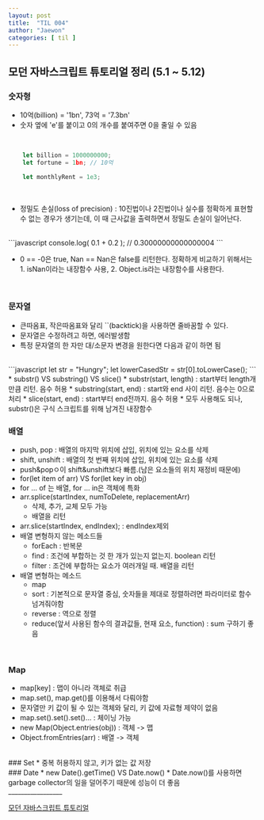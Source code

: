 ```yaml
---
layout: post
title:  "TIL 004"
author: "Jaewon"
categories: [ til ]
---
```



## 모던 자바스크립트 튜토리얼 정리 (5.1 ~ 5.12)

### 숫자형

* 10억(billion) = '1bn', 73억 = '7.3bn'
* 숫자 옆에 'e'를 붙이고 0의 개수를 붙여주면 0을 줄일 수 있음
<br>

```javascript
    let billion = 1000000000;
    let fortune = 1bn; // 10억

    let monthlyRent = 1e3;

```
<br>

* 정밀도 손실(loss of precision) : 10진법이나 2진법이나 실수를 정확하게 표현할 수 없는 경우가 생기는데, 이 때 근사값을 출력하면서 정밀도 손실이 일어난다.
<br>
```javascript
    console.log( 0.1 + 0.2 ); // 0.30000000000000004
```

* 0 == -0은 true, Nan == Nan은 false를 리턴한다. 정확하게 비교하기 위해서는 1. isNan이라는 내장함수 사용, 2. Object.is라는 내장함수를 사용한다.

<br>

### 문자열
* 큰따옴표, 작은따옴표와 달리 ``(backtick)을 사용하면 줄바꿈할 수 있다.
* 문자열은 수정하려고 하면, 에러발생함
* 특정 문자열의 한 자만 대/소문자 변경을 원한다면 다음과 같이 하면 됨
<br>
```javascript
    let str = "Hungry";
    let lowerCasedStr = str[0].toLowerCase();
```
<br>
* substr() VS substring() VS slice()
* substr(start, length) : start부터 length개 만큼 리턴. 음수 허용
* substring(start, end) : start와 end 사이 리턴. 음수는 0으로 처리
* slice(start, end) : start부터 end전까지. 음수 허용
* 모두 사용해도 되나, substr()은 구식 스크립트를 위해 남겨진 내장함수

<br>

### 배열
* push, pop : 배열의 마지막 위치에 삽입, 위치에 있는 요소를 삭제
* shift, unshift : 배열의 첫 번째 위치에 삽입, 위치에 있는 요소를 삭제
* push&popㅇ이 shift&unshift보다 빠름.(남은 요소들의 위치 재정비 때문에)
* for(let item of arr) VS for(let key in obj)
* for ... of 는 배열, for ... in은 객체에 특화
* arr.splice(startIndex, numToDelete, replacementArr)
    - 삭제, 추가, 교체 모두 가능
    - 배열을 리턴
* arr.slice(startIndex, endIndex); : endIndex제외
* 배열 변형하지 않는 메소드들
    - forEach : 반복문
    - find : 조건에 부합하는 것 한 개가 있는지 없는지. boolean 리턴
    - filter : 조건에 부합하는 요소가 여러개일 때. 배열을 리턴
* 배열 변형하는 메소드
    - map
    - sort : 기본적으로 문자열 중심, 숫자들을 제대로 정렬하려면 파라미터로 함수 넘겨줘야함
    - reverse : 역으로 정렬
    - reduce(앞서 사용된 함수의 결과값들, 현재 요소, function) : sum 구하기 좋음

<br> 

### Map
* map[key] : 맵이 아니라 객체로 취급
* map.set(), map.get()를 이용해서 다뤄야함
* 문자열만 키 값이 될 수 있는 객체와 달리, 키 값에 자료형 제약이 없음
* map.set().set().set()... : 체이닝 가능
* new Map(Object.entries(obj)) : 객체 -> 맵
* Object.fromEntries(arr) : 배열 -> 객체
<br>
### Set
* 중복 허용하지 않고, 키가 없는 값 저장
<br>
### Date
* new Date().getTime() VS Date.now()
* Date.now()를 사용하면 garbage collector의 일을 덜어주기 때문에 성능이 더 좋음
<br>
_________________

[모던 자바스크립트 튜토리얼](https://ko.javascript.info/)